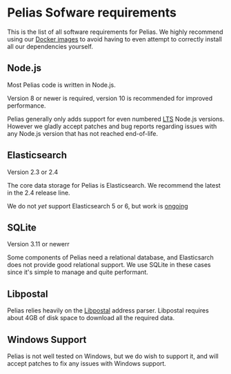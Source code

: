 # Pelias Sofware requirements

This is the list of all software requirements for Pelias. We highly recommend using our
[Docker images](https://hub.docker.com/r/pelias/) to avoid having to even attempt to correctly
install all our dependencies yourself.

## Node.js

Most Pelias code is written in Node.js.

Version 8 or newer is required, version 10 is recommended for improved performance.

Pelias generally only adds support for even numbered [LTS](https://github.com/nodejs/Release#release-schedule) Node.js versions.
However we gladly accept patches and bug reports regarding issues with any Node.js version that has not reached end-of-life.

## Elasticsearch

Version 2.3 or 2.4

The core data storage for Pelias is Elasticsearch. We recommend the latest in the 2.4 release line.

We do not _yet_ support Elasticsearch 5 or 6, but work is [ongoing](https://github.com/pelias/pelias/issues/461)

## SQLite

Version 3.11 or newerr

Some components of Pelias need a relational database, and Elasticsarch does not provide good
relational support. We use SQLite in these cases since it's simple to manage and quite performant.

## Libpostal

Pelias relies heavily on the [Libpostal](https://github.com/openvenues/libpostal#installation)
address parser. Libpostal requires about 4GB of disk space to download all the required data.

## Windows Support

Pelias is not well tested on Windows, but we do wish to support it, and will accept patches to fix
any issues with Windows support.
